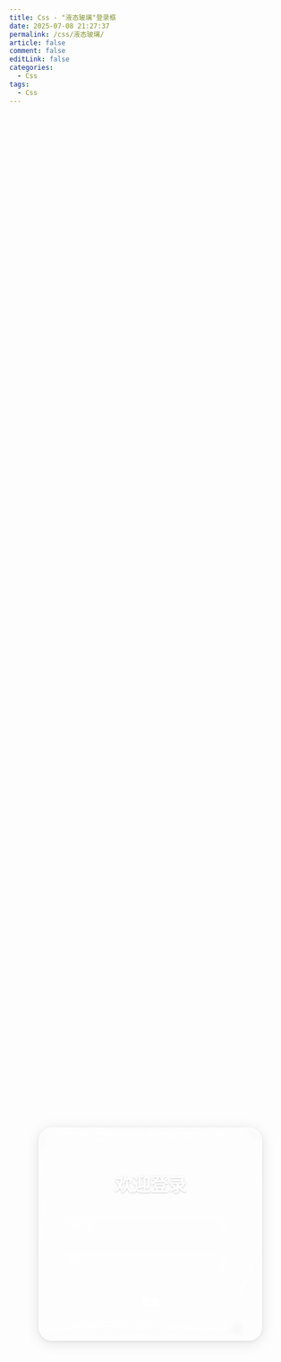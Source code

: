 ```yaml
---
title: Css - "液态玻璃"登录框
date: 2025-07-08 21:27:37
permalink: /css/液态玻璃/
article: false
comment: false
editLink: false
categories:
  - Css
tags: 
  - Css
---
```



  <div class="login-container animated-background">
    <!-- SVG滤镜库 -->
    <svg style="display: none">
      <filter id="glass-distortion" x="0%" y="0%" width="100%" height="100%" filterUnits="objectBoundingBox">
        <feTurbulence type="fractalNoise" baseFrequency="0.001 0.005" numOctaves="1" seed="17" result="turbulence" />
        <feComponentTransfer in="turbulence" result="mapped">
          <feFuncR type="gamma" amplitude="1" exponent="10" offset="0.5" />
          <feFuncG type="gamma" amplitude="0" exponent="1" offset="0" />
          <feFuncB type="gamma" amplitude="0" exponent="1" offset="0.5" />
        </feComponentTransfer>
        <feGaussianBlur in="turbulence" stdDeviation="3" result="softMap" />
        <feSpecularLighting in="softMap" surfaceScale="5" specularConstant="1" specularExponent="100" lighting-color="white" result="specLight">
          <fePointLight x="-200" y="-200" z="300" />
        </feSpecularLighting>
        <feComposite in="specLight" operator="arithmetic" k1="0" k2="1" k3="1" k4="0" result="litImage" />
        <feDisplacementMap in="SourceGraphic" in2="softMap" scale="200" xChannelSelector="R" yChannelSelector="G" />
      </filter>
    </svg>
    <div
      class="glass-component login-card"
      ref="tiltCard"
      @mousemove="handleMouseMove"
      @mouseleave="handleMouseLeave"
    >
      <div class="glass-effect"></div>
      <div class="glass-tint"></div>
      <div class="glass-shine"></div>
      <div class="glass-content">
        <h2 class="login-title">欢迎登录</h2>
        <form class="login-form">
          <div class="form-group">
            <input type="text" placeholder="用户名" class="glass-input">
          </div>
          <div class="form-group">
            <input type="password" placeholder="密码" class="glass-input">
          </div>
          <button type="submit" class="glass-button">登录</button>
        </form>
      </div>
    </div>
  </div>


<script>
export default {
  name: 'LiquidGlass',
  data () {
    return {
      // 可以添加需要的数据
    }
  },
  methods: {
    handleMouseMove (e) {
      const card = this.$refs.tiltCard
      const rect = card.getBoundingClientRect()
      const x = e.clientX - rect.left
      const y = e.clientY - rect.top
      const centerX = rect.width / 2
      const centerY = rect.height / 2
      // 最大旋转角度
      const maxTilt = 18
      const rotateY = ((x - centerX) / centerX) * maxTilt
      const rotateX = -((y - centerY) / centerY) * maxTilt
      card.style.transform = `perspective(600px) rotateX(${rotateX}deg) rotateY(${rotateY}deg) scale(1.03)`
    },
    handleMouseLeave () {
      const card = this.$refs.tiltCard
      card.style.transform = 'perspective(600px) rotateX(0deg) rotateY(0deg) scale(1)'
    }
  }
}
</script>

<style>
.login-container {
  min-height: 100vh;
  display: flex;
  align-items: center;
  justify-content: center;
  position: relative;
  overflow: hidden;
}

.animated-background {
  width: 100%;
  height: 100%;
  background-image: url('https://img1.baidu.com/it/u=280679073,3959065480&fm=253&fmt=auto&app=138&f=JPEG?w=1423&h=800');
  background-size: cover;
  background-position: center;
  background-repeat: no-repeat;
}

.login-card {
  width: 400px;
  position: relative;
  border-radius: 24px;
  overflow: hidden;
  box-shadow: 0 4px 24px 0 rgba(0,0,0,0.10), 0 1.5px 6px 0 rgba(0,0,0,0.08);
  transition: all 0.4s cubic-bezier(0.175, 0.885, 0.32, 1.6);
  cursor: pointer;
  background: transparent;
}

.glass-effect {
  position: absolute;
  inset: 0;
  z-index: 0;
  backdrop-filter: blur(5px);
  filter: url(#glass-distortion);
  isolation: isolate;
  border-radius: 24px;
}

.glass-tint {
  position: absolute;
  inset: 0;
  z-index: 1;
  background: rgba(255,255,255, 0.15);
  border-radius: 24px;
}

.glass-shine {
  position: absolute;
  inset: 0;
  z-index: 2;
  border: 1px solid rgba(255, 255, 255, 0.13);
  border-radius: 24px;
  box-shadow:
    inset 1px 1px 8px 0 rgba(255, 255, 255, 0.18),
    inset -1px -1px 8px 0 rgba(255, 255, 255, 0.08);
  pointer-events: none;
}

.glass-content {
  position: relative;
  z-index: 3;
  padding: 2rem;
  color: white;
}

.login-title {
  text-align: center;
  color: #fff;
  margin-bottom: 2rem;
  font-size: 2rem;
  font-weight: 600;
  text-shadow: 0 1px 3px rgba(0,0,0,0.2);
}

.form-group {
  margin-bottom: 1.5rem;
}

.glass-input {
  width: 90%;
  padding: 12px 20px;
  border: none;
  border-radius: 10px;
  background: rgba(255, 255, 255, 0.1);
  color: #fff;
  font-size: 1rem;
  backdrop-filter: blur(5px);
  transition: all 0.3s ease;
}
.glass-input::placeholder {
    color: rgba(255, 255, 255, 0.7);
  }
  .glass-input:focus {
    outline: none;
    background: rgba(255, 255, 255, 0.2);
    box-shadow: 0 0 15px rgba(255, 255, 255, 0.1);
  }

.glass-button {
  width: 100%;
  padding: 12px;
  border: none;
  border-radius: 10px;
  background: rgba(255, 255, 255, 0.2);
  color: #fff;
  font-size: 1rem;
  font-weight: 600;
  cursor: pointer;
  transition: all 0.3s ease;
  backdrop-filter: blur(5px);
  position: relative;
  overflow: hidden;
}
.glass-button:hover {
    background: rgba(255, 255, 255, 0.3);
    transform: translateY(-2px);
    box-shadow: 0 8px 25px rgba(0, 0, 0, 0.2);
  }
  .glass-button:active {
    transform: translateY(0);
  }

// 添加点击波纹效果
.click-gradient {
  position: absolute;
  border-radius: 50%;
  background: radial-gradient(circle, rgba(255,255,255,0.4) 0%, rgba(180,180,255,0.2) 40%, rgba(100,100,255,0.1) 70%, rgba(50,50,255,0) 100%);
  transform: translate(-50%, -50%) scale(0);
  opacity: 0;
  pointer-events: none;
  z-index: 4;
}

.glass-component.clicked .click-gradient {
  animation: gradient-ripple 0.6s ease-out;
}

@keyframes gradient-ripple {
  0% {
    transform: translate(-50%, -50%) scale(0);
    opacity: 1;
  }
  100% {
    transform: translate(-50%, -50%) scale(3);
    opacity: 0;
  }
}

.glass-component {
  transition: transform 0.25s cubic-bezier(0.22, 1, 0.36, 1);
  will-change: transform;
}
</style>


## 源码贴上
```vue
<template>
<div class="login-container animated-background">
    <!-- SVG滤镜库 -->
    <svg style="display: none">
      <filter id="glass-distortion" x="0%" y="0%" width="100%" height="100%" filterUnits="objectBoundingBox">
        <feTurbulence type="fractalNoise" baseFrequency="0.001 0.005" numOctaves="1" seed="17" result="turbulence" />
        <feComponentTransfer in="turbulence" result="mapped">
          <feFuncR type="gamma" amplitude="1" exponent="10" offset="0.5" />
          <feFuncG type="gamma" amplitude="0" exponent="1" offset="0" />
          <feFuncB type="gamma" amplitude="0" exponent="1" offset="0.5" />
        </feComponentTransfer>
        <feGaussianBlur in="turbulence" stdDeviation="3" result="softMap" />
        <feSpecularLighting in="softMap" surfaceScale="5" specularConstant="1" specularExponent="100" lighting-color="white" result="specLight">
          <fePointLight x="-200" y="-200" z="300" />
        </feSpecularLighting>
        <feComposite in="specLight" operator="arithmetic" k1="0" k2="1" k3="1" k4="0" result="litImage" />
        <feDisplacementMap in="SourceGraphic" in2="softMap" scale="200" xChannelSelector="R" yChannelSelector="G" />
      </filter>
    </svg>
    <div
      class="glass-component login-card"
      ref="tiltCard"
      @mousemove="handleMouseMove"
      @mouseleave="handleMouseLeave"
    >
      <div class="glass-effect"></div>
      <div class="glass-tint"></div>
      <div class="glass-shine"></div>
      <div class="glass-content">
        <h2 class="login-title">欢迎登录</h2>
        <form class="login-form">
          <div class="form-group">
            <input type="text" placeholder="用户名" class="glass-input">
          </div>
          <div class="form-group">
            <input type="password" placeholder="密码" class="glass-input">
          </div>
          <button type="submit" class="glass-button">登录</button>
        </form>
      </div>
    </div>
  </div>
</template>
<script>
export default {
  name: 'LiquidGlass',
  data () {
    return {
      // 可以添加需要的数据
    }
  },
  methods: {
    handleMouseMove (e) {
      const card = this.$refs.tiltCard
      const rect = card.getBoundingClientRect()
      const x = e.clientX - rect.left
      const y = e.clientY - rect.top
      const centerX = rect.width / 2
      const centerY = rect.height / 2
      // 最大旋转角度
      const maxTilt = 18
      const rotateY = ((x - centerX) / centerX) * maxTilt
      const rotateX = -((y - centerY) / centerY) * maxTilt
      card.style.transform = `perspective(600px) rotateX(${rotateX}deg) rotateY(${rotateY}deg) scale(1.03)`
    },
    handleMouseLeave () {
      const card = this.$refs.tiltCard
      card.style.transform = 'perspective(600px) rotateX(0deg) rotateY(0deg) scale(1)'
    }
  }
}
</script>

<style>
.login-container {
  min-height: 100vh;
  display: flex;
  align-items: center;
  justify-content: center;
  position: relative;
  overflow: hidden;
}

.animated-background {
  width: 100%;
  height: 100%;
  background-image: url('https://img1.baidu.com/it/u=280679073,3959065480&fm=253&fmt=auto&app=138&f=JPEG?w=1423&h=800');
  background-size: cover;
  background-position: center;
  background-repeat: no-repeat;
}

.login-card {
  width: 400px;
  position: relative;
  border-radius: 24px;
  overflow: hidden;
  box-shadow: 0 4px 24px 0 rgba(0,0,0,0.10), 0 1.5px 6px 0 rgba(0,0,0,0.08);
  transition: all 0.4s cubic-bezier(0.175, 0.885, 0.32, 1.6);
  cursor: pointer;
  background: transparent;
}

.glass-effect {
  position: absolute;
  inset: 0;
  z-index: 0;
  backdrop-filter: blur(5px);
  filter: url(#glass-distortion);
  isolation: isolate;
  border-radius: 24px;
}

.glass-tint {
  position: absolute;
  inset: 0;
  z-index: 1;
  background: rgba(255,255,255, 0.15);
  border-radius: 24px;
}

.glass-shine {
  position: absolute;
  inset: 0;
  z-index: 2;
  border: 1px solid rgba(255, 255, 255, 0.13);
  border-radius: 24px;
  box-shadow:
    inset 1px 1px 8px 0 rgba(255, 255, 255, 0.18),
    inset -1px -1px 8px 0 rgba(255, 255, 255, 0.08);
  pointer-events: none;
}

.glass-content {
  position: relative;
  z-index: 3;
  padding: 2rem;
  color: white;
}

.login-title {
  text-align: center;
  color: #fff;
  margin-bottom: 2rem;
  font-size: 2rem;
  font-weight: 600;
  text-shadow: 0 1px 3px rgba(0,0,0,0.2);
}

.form-group {
  margin-bottom: 1.5rem;
}

.glass-input {
  width: 90%;
  padding: 12px 20px;
  border: none;
  border-radius: 10px;
  background: rgba(255, 255, 255, 0.1);
  color: #fff;
  font-size: 1rem;
  backdrop-filter: blur(5px);
  transition: all 0.3s ease;
}
.glass-input::placeholder {
    color: rgba(255, 255, 255, 0.7);
  }
  .glass-input:focus {
    outline: none;
    background: rgba(255, 255, 255, 0.2);
    box-shadow: 0 0 15px rgba(255, 255, 255, 0.1);
  }

.glass-button {
  width: 100%;
  padding: 12px;
  border: none;
  border-radius: 10px;
  background: rgba(255, 255, 255, 0.2);
  color: #fff;
  font-size: 1rem;
  font-weight: 600;
  cursor: pointer;
  transition: all 0.3s ease;
  backdrop-filter: blur(5px);
  position: relative;
  overflow: hidden;
}
.glass-button:hover {
    background: rgba(255, 255, 255, 0.3);
    transform: translateY(-2px);
    box-shadow: 0 8px 25px rgba(0, 0, 0, 0.2);
  }
  .glass-button:active {
    transform: translateY(0);
  }

// 添加点击波纹效果
.click-gradient {
  position: absolute;
  border-radius: 50%;
  background: radial-gradient(circle, rgba(255,255,255,0.4) 0%, rgba(180,180,255,0.2) 40%, rgba(100,100,255,0.1) 70%, rgba(50,50,255,0) 100%);
  transform: translate(-50%, -50%) scale(0);
  opacity: 0;
  pointer-events: none;
  z-index: 4;
}

.glass-component.clicked .click-gradient {
  animation: gradient-ripple 0.6s ease-out;
}

@keyframes gradient-ripple {
  0% {
    transform: translate(-50%, -50%) scale(0);
    opacity: 1;
  }
  100% {
    transform: translate(-50%, -50%) scale(3);
    opacity: 0;
  }
}

.glass-component {
  transition: transform 0.25s cubic-bezier(0.22, 1, 0.36, 1);
  will-change: transform;
}
</style>
```